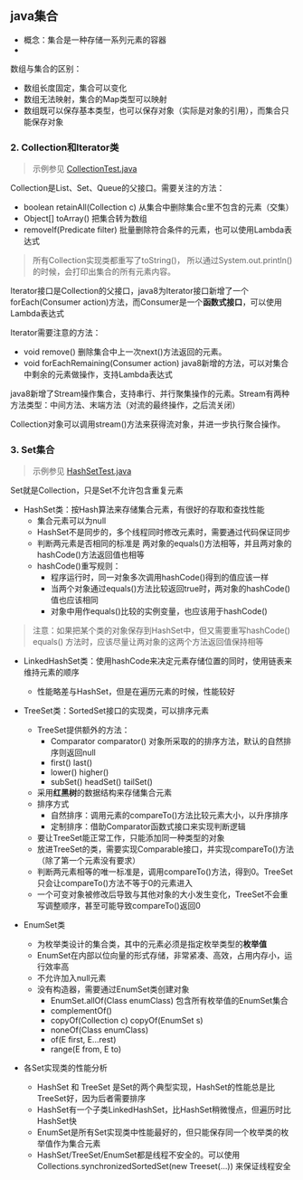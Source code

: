 ## java集合
- 概念：集合是一种存储一系列元素的容器
- 

数组与集合的区别：
- 数组长度固定，集合可以变化
- 数组无法映射，集合的Map类型可以映射
- 数组既可以保存基本类型，也可以保存对象（实际是对象的引用），而集合只能保存对象

### 2. Collection和Iterator类
> 示例参见 [CollectionTest.java](https://github.com/fancyChuan/java-learn/blob/master/javase/src/collection/CollectionTest.java)

Collection是List、Set、Queue的父接口。需要关注的方法：
- boolean retainAll(Collection c) 从集合中删除集合c里不包含的元素（交集）
- Object[] toArray() 把集合转为数组
- removeIf(Predicate filter) 批量删除符合条件的元素，也可以使用Lambda表达式

> 所有Collection实现类都重写了toString()， 所以通过System.out.println()的时候，会打印出集合的所有元素内容。

Iterator接口是Collection的父接口，java8为Iterator接口新增了一个forEach(Consumer action)方法，而Consumer是一个**函数式接口**，可以使用Lambda表达式

Iterator需要注意的方法：
- void remove() 删除集合中上一次next()方法返回的元素。
- void forEachRemaining(Consumer action) java8新增的方法，可以对集合中剩余的元素做操作，支持Lambda表达式

java8新增了Stream操作集合，支持串行、并行聚集操作的元素。Stream有两种方法类型：中间方法、末端方法（对流的最终操作，之后流关闭）

Collection对象可以调用stream()方法来获得流对象，并进一步执行聚合操作。

### 3. Set集合
>示例参见 [HashSetTest.java](https://github.com/fancyChuan/java-learn/blob/master/javase/src/collection/HashSetTest.java)

Set就是Collection，只是Set不允许包含重复元素

- HashSet类：按Hash算法来存储集合元素，有很好的存取和查找性能
    - 集合元素可以为null
    - HashSet不是同步的，多个线程同时修改元素时，需要通过代码保证同步
    - 判断两元素是否相同的标准是 两对象的equals()方法相等，并且两对象的hashCode()方法返回值也相等
    - hashCode()重写规则：
        - 程序运行时，同一对象多次调用hashCode()得到的值应该一样
        - 当两个对象通过equals()方法比较返回true时，两对象的hashCode()值也应该相同
        - 对象中用作equals()比较的实例变量，也应该用于hashCode()
> 注意：如果把某个类的对象保存到HashSet中，但又需要重写hashCode() equals() 方法时，应该尽量让两对象的这两个方法返回值保持相等

- LinkedHashSet类：使用hashCode来决定元素存储位置的同时，使用链表来维持元素的顺序
    - 性能略差与HashSet，但是在遍历元素的时候，性能较好

- TreeSet类：SortedSet接口的实现类，可以排序元素
    - TreeSet提供额外的方法：
        - Comparator comparator() 对象所采取的的排序方法，默认的自然排序则返回null
        - first() last() 
        - lower() higher()
        - subSet() headSet() tailSet()
    - 采用**红黑树**的数据结构来存储集合元素
    - 排序方式
        - 自然排序：调用元素的compareTo()方法比较元素大小，以升序排序
        - 定制排序：借助Comparator函数式接口来实现判断逻辑
    - 要让TreeSet能正常工作，只能添加同一种类型的对象
    - 放进TreeSet的类，需要实现Comparable接口，并实现compareTo()方法（除了第一个元素没有要求）
    - 判断两元素相等的唯一标准是，调用compareTo()方法，得到0。TreeSet只会让compareTo()方法不等于0的元素进入
    - 一个可变对象被修改后导致与其他对象的大小发生变化，TreeSet不会重写调整顺序，甚至可能导致compareTo()返回0
- EnumSet类
    - 为枚举类设计的集合类，其中的元素必须是指定枚举类型的**枚举值**
    - EnumSet在内部以位向量的形式存储，非常紧凑、高效，占用内存小，运行效率高
    - 不允许加入null元素
    - 没有构造器，需要通过EnumSet类创建对象
        - EnumSet.allOf(Class enumClass) 包含所有枚举值的EnumSet集合
        - complementOf()
        - copyOf(Collection c) copyOf(EnumSet s)
        - noneOf(Class enumClass)
        - of(E first, E...rest)
        - range(E from, E to) 
- 各Set实现类的性能分析
    - HashSet 和 TreeSet 是Set的两个典型实现，HashSet的性能总是比TreeSet好，因为后者需要排序
    - HashSet有一个子类LinkedHashSet，比HashSet稍微慢点，但遍历时比HashSet快
    - EnumSet是所有Set实现类中性能最好的，但只能保存同一个枚举类的枚举值作为集合元素
    - HashSet/TreeSet/EnumSet都是线程不安全的。可以使用 Collections.synchronizedSortedSet(new Treeset(...)) 来保证线程安全